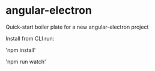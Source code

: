 # angular-electron
Quick-start boiler plate for a new angular-electron project

Install from CLI run: 

'npm install'

'npm run watch'
